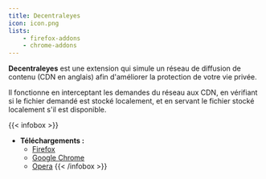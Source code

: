 ```yaml
---
title: Decentraleyes
icon: icon.png
lists:
    - firefox-addons
    - chrome-addons
---
```


**Decentraleyes** est une extension qui simule un réseau de diffusion de contenu (CDN en anglais) afin d'améliorer la protection de votre vie privée.

Il fonctionne en interceptant les demandes du réseau aux CDN, en vérifiant si le fichier demandé est stocké localement, et en servant le fichier stocké localement s'il est disponible.

{{< infobox >}}
- **Téléchargements :**
    - [Firefox](https://addons.mozilla.org/firefox/addon/decentraleyes/)
    - [Google Chrome](https://chrome.google.com/webstore/detail/decentraleyes/ldpochfccmkkmhdbclfhpagapcfdljkj)
    - [Opera](https://addons.opera.com/extensions/details/decentraleyes/)
{{< /infobox >}}
